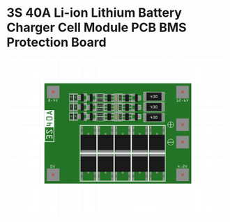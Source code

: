 # 3S 40A Li-ion Lithium Battery Charger Cell Module PCB BMS Protection Board

<img src="preview.png" width=500/>
